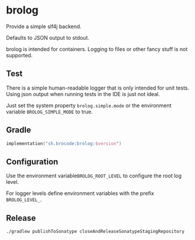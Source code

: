 # brolog

Provide a simple slf4j backend. 

Defaults to JSON output to stdout.

brolog is intended for containers. Logging to 
files or other fancy stuff is not supported. 


## Test
There is a simple human-readable logger that is only intended for unit tests.
Using json output when running tests in the IDE is just not ideal.

Just set the system property `brolog.simple.mode` or the environment variable `BROLOG_SIMPLE_MODE` to true.


## Gradle
```kotlin
implementation("sh.brocode:brolog:$version")
```

## Configuration
Use the environment variable`BROLOG_ROOT_LEVEL` to
configure the root log level.

For logger levels define environment variables with
the prefix `BROLOG_LEVEL_`. 


## Release

``` shell
./gradlew publishToSonatype closeAndReleaseSonatypeStagingRepository
```
